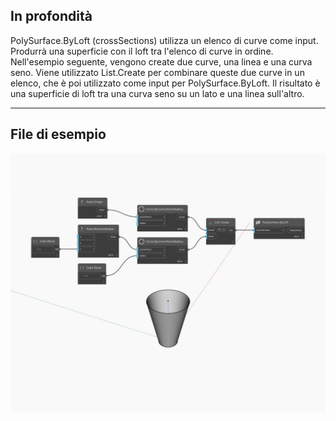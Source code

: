 ## In profondità
PolySurface.ByLoft (crossSections) utilizza un elenco di curve come input. Produrrà una superficie con il loft tra l'elenco di curve in ordine. Nell'esempio seguente, vengono create due curve, una linea e una curva seno. Viene utilizzato List.Create per combinare queste due curve in un elenco, che è poi utilizzato come input per PolySurface.ByLoft. Il risultato è una superficie di loft tra una curva seno su un lato e una linea sull'altro.
___
## File di esempio

![ByLoft (crossSections)](./Autodesk.DesignScript.Geometry.Surface.ByLoft(crossSections)_img.jpg)

